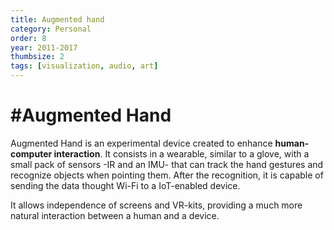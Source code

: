 ```yaml
---
title: Augmented hand
category: Personal
order: 8
year: 2011-2017
thumbsize: 2
tags: [visualization, audio, art]
---
```


# #Augmented Hand

Augmented Hand is an experimental device created to enhance **human-computer interaction**. It consists in a wearable, similar to a glove, with a small pack of sensors -IR and an IMU- that can track the hand gestures and recognize objects when pointing them. After the recognition, it is capable of sending the data thought Wi-Fi to a IoT-enabled device.

It allows independence of screens and VR-kits, providing a much more natural interaction between a human and a device.
